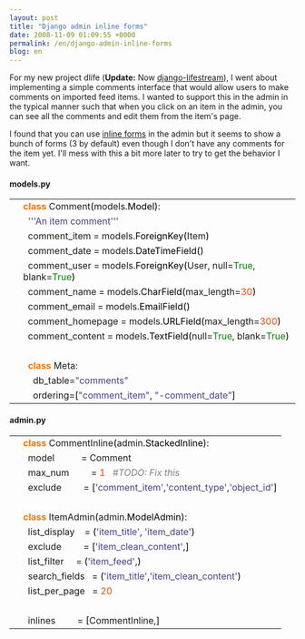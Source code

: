 ```yaml
---
layout: post
title: "Django admin inline forms"
date: 2008-11-09 01:09:55 +0000
permalink: /en/django-admin-inline-forms
blog: en
---
```


<p>For my new project dlife (<strong>Update:</strong> Now <a href="http://bitbucket.org/IanLewis/django-lifestream/">django-lifestream</a>), I went about implementing a simple comments interface that would allow users to make comments on imported feed items. I wanted to support this in the admin in the typical manner such that when you click on an item in the admin, you can see all the comments and edit them from the item's page.</p>
<p>I found that you can use <a href="http://docs.djangoproject.com/en/dev/ref/contrib/admin/#inlinemodeladmin-objects">inline forms</a> in the admin but it seems to show a bunch of forms (3 by default) even though I don't have any comments for the item yet. I'll mess with this a bit more later to try to get the behavior I want.</p>

<h4>models.py</h4>
<div class="codeblock amc_python amc_short"><table><tr class="amc_code_odd"><td class="amc_line"><div class="amc1"></div></td><td><span style="color: #ff7700;font-weight:bold;">class</span> Comment<span style="color: black;">&#40;</span>models.<span style="color: black;">Model</span><span style="color: black;">&#41;</span>:<br /></td></tr><tr class="amc_code_even"><td class="amc_line"><div class="amc2"></div></td><td>&nbsp; <span style="color: #483d8b;">''</span><span style="color: #483d8b;">'An item comment'</span><span style="color: #483d8b;">''</span><br /></td></tr><tr class="amc_code_odd"><td class="amc_line"><div class="amc3"></div></td><td>&nbsp; comment_item = models.<span style="color: black;">ForeignKey</span><span style="color: black;">&#40;</span>Item<span style="color: black;">&#41;</span><br /></td></tr><tr class="amc_code_even"><td class="amc_line"><div class="amc4"></div></td><td>&nbsp; comment_date = models.<span style="color: black;">DateTimeField</span><span style="color: black;">&#40;</span><span style="color: black;">&#41;</span><br /></td></tr><tr class="amc_code_odd"><td class="amc_line"><div class="amc5"></div></td><td>&nbsp; comment_user = models.<span style="color: black;">ForeignKey</span><span style="color: black;">&#40;</span>User, null=<span style="color: #008000;">True</span>, blank=<span style="color: #008000;">True</span><span style="color: black;">&#41;</span><br /></td></tr><tr class="amc_code_even"><td class="amc_line"><div class="amc6"></div></td><td>&nbsp; comment_name = models.<span style="color: black;">CharField</span><span style="color: black;">&#40;</span>max_length=<span style="color: #ff4500;">30</span><span style="color: black;">&#41;</span><br /></td></tr><tr class="amc_code_odd"><td class="amc_line"><div class="amc7"></div></td><td>&nbsp; comment_email = models.<span style="color: black;">EmailField</span><span style="color: black;">&#40;</span><span style="color: black;">&#41;</span><br /></td></tr><tr class="amc_code_even"><td class="amc_line"><div class="amc8"></div></td><td>&nbsp; comment_homepage = models.<span style="color: black;">URLField</span><span style="color: black;">&#40;</span>max_length=<span style="color: #ff4500;">300</span><span style="color: black;">&#41;</span><br /></td></tr><tr class="amc_code_odd"><td class="amc_line"><div class="amc9"></div></td><td>&nbsp; comment_content = models.<span style="color: black;">TextField</span><span style="color: black;">&#40;</span>null=<span style="color: #008000;">True</span>, blank=<span style="color: #008000;">True</span><span style="color: black;">&#41;</span><br /></td></tr><tr class="amc_code_even"><td class="amc_line"><div class="amc0"><div class="amc1"></div></div></td><td>&nbsp; <br /></td></tr><tr class="amc_code_odd"><td class="amc_line"><div class="amc1"><div class="amc1"></div></div></td><td>&nbsp; <span style="color: #ff7700;font-weight:bold;">class</span> Meta:<br /></td></tr><tr class="amc_code_even"><td class="amc_line"><div class="amc2"><div class="amc1"></div></div></td><td>&nbsp; &nbsp; db_table=<span style="color: #483d8b;">&quot;comments&quot;</span><br /></td></tr><tr class="amc_code_odd"><td class="amc_line"><div class="amc3"><div class="amc1"></div></div></td><td>&nbsp; &nbsp; ordering=<span style="color: black;">&#91;</span><span style="color: #483d8b;">&quot;comment_item&quot;</span>, <span style="color: #483d8b;">&quot;-comment_date&quot;</span><span style="color: black;">&#93;</span></td></tr></table></div>

<h4>admin.py</h4>
<div class="codeblock amc_python amc_short"><table><tr class="amc_code_odd"><td class="amc_line"><div class="amc1"></div></td><td><span style="color: #ff7700;font-weight:bold;">class</span> CommentInline<span style="color: black;">&#40;</span>admin.<span style="color: black;">StackedInline</span><span style="color: black;">&#41;</span>:<br /></td></tr><tr class="amc_code_even"><td class="amc_line"><div class="amc2"></div></td><td>&nbsp; model &nbsp; &nbsp; &nbsp; &nbsp; &nbsp; = Comment<br /></td></tr><tr class="amc_code_odd"><td class="amc_line"><div class="amc3"></div></td><td>&nbsp; max_num &nbsp; &nbsp; &nbsp; &nbsp; = <span style="color: #ff4500;">1</span> &nbsp; <span style="color: #808080; font-style: italic;">#TODO: Fix this</span><br /></td></tr><tr class="amc_code_even"><td class="amc_line"><div class="amc4"></div></td><td>&nbsp; exclude &nbsp; &nbsp; &nbsp; &nbsp; = <span style="color: black;">&#91;</span><span style="color: #483d8b;">'comment_item'</span>,<span style="color: #483d8b;">'content_type'</span>,<span style="color: #483d8b;">'object_id'</span><span style="color: black;">&#93;</span><br /></td></tr><tr class="amc_code_odd"><td class="amc_line"><div class="amc5"></div></td><td><br /></td></tr><tr class="amc_code_even"><td class="amc_line"><div class="amc6"></div></td><td><span style="color: #ff7700;font-weight:bold;">class</span> ItemAdmin<span style="color: black;">&#40;</span>admin.<span style="color: black;">ModelAdmin</span><span style="color: black;">&#41;</span>:<br /></td></tr><tr class="amc_code_odd"><td class="amc_line"><div class="amc7"></div></td><td>&nbsp; list_display &nbsp; &nbsp;= <span style="color: black;">&#40;</span><span style="color: #483d8b;">'item_title'</span>, <span style="color: #483d8b;">'item_date'</span><span style="color: black;">&#41;</span><br /></td></tr><tr class="amc_code_even"><td class="amc_line"><div class="amc8"></div></td><td>&nbsp; exclude &nbsp; &nbsp; &nbsp; &nbsp; = <span style="color: black;">&#91;</span><span style="color: #483d8b;">'item_clean_content'</span>,<span style="color: black;">&#93;</span><br /></td></tr><tr class="amc_code_odd"><td class="amc_line"><div class="amc9"></div></td><td>&nbsp; list_filter &nbsp; &nbsp; = <span style="color: black;">&#40;</span><span style="color: #483d8b;">'item_feed'</span>,<span style="color: black;">&#41;</span><br /></td></tr><tr class="amc_code_even"><td class="amc_line"><div class="amc0"><div class="amc1"></div></div></td><td>&nbsp; search_fields &nbsp; = <span style="color: black;">&#40;</span><span style="color: #483d8b;">'item_title'</span>,<span style="color: #483d8b;">'item_clean_content'</span><span style="color: black;">&#41;</span><br /></td></tr><tr class="amc_code_odd"><td class="amc_line"><div class="amc1"><div class="amc1"></div></div></td><td>&nbsp; list_per_page &nbsp; = <span style="color: #ff4500;">20</span><br /></td></tr><tr class="amc_code_even"><td class="amc_line"><div class="amc2"><div class="amc1"></div></div></td><td>&nbsp; <br /></td></tr><tr class="amc_code_odd"><td class="amc_line"><div class="amc3"><div class="amc1"></div></div></td><td>&nbsp; inlines &nbsp; &nbsp; &nbsp; &nbsp; = <span style="color: black;">&#91;</span>CommentInline,<span style="color: black;">&#93;</span></td></tr></table></div>
<div class="sharethis">
        <script type="text/javascript" language="javascript">
          SHARETHIS.addEntry( {
            title : 'Django admin inline forms',
              url   : 'http://www.ianlewis.org/en/django-admin-inline-forms'}, 
            { button: true }
          ) ;
        </script></div>

